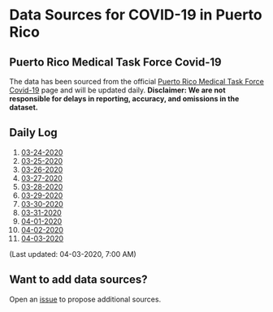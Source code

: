 # Data Sources for COVID-19 in Puerto Rico

## Puerto Rico Medical Task Force Covid-19

The data has been sourced from the official [Puerto Rico Medical Task Force Covid-19](http://www.covid19.pr.gov/) page and will be updated daily. **Disclaimer: We __are not__ responsible for delays in reporting, accuracy, and omissions in the dataset.**

## Daily Log

1. [03-24-2020](PuertoRicoTaskForce/3-24-2020/3-24-2020.md)
1. [03-25-2020](PuertoRicoTaskForce/3-25-2020/3-25-2020.md)
1. [03-26-2020](PuertoRicoTaskForce/3-26-2020/3-26-2020.md)
1. [03-27-2020](PuertoRicoTaskForce/3-27-2020/3-27-2020.md)
1. [03-28-2020](PuertoRicoTaskForce/3-28-2020/3-28-2020.md)
1. [03-29-2020](PuertoRicoTaskForce/3-29-2020/3-29-2020.md)
1. [03-30-2020](PuertoRicoTaskForce/3-30-2020/3-30-2020.md)
1. [03-31-2020](PuertoRicoTaskForce/3-31-2020/3-31-2020.md)
1. [04-01-2020](PuertoRicoTaskForce/4-01-2020/04-01-2020.md)
1. [04-02-2020](PuertoRicoTaskForce/4-02-2020/04-02-2020.md)
1. [04-03-2020](PuertoRicoTaskForce/4-03-2020/04-03-2020.md)

(Last updated: 04-03-2020, 7:00 AM)

## Want to add data sources?

Open an [issue](https://github.com/Code4PuertoRico/covid19-pr-api/issues) to propose additional sources. 
